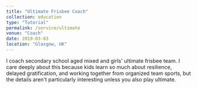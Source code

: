 ```yaml
---
title: "Ultimate Frisbee Coach"
collection: education
type: "Tutorial"
permalink: /service/ultimate
venue: "Coach"
date: 2019-03-03
location: "Glasgow, UK"
---
```


I coach secondary school aged mixed and girls' ultimate frisbee team. I care deeply
about this because kids learn so much about resilience, delayed gratification, and
working together from organized team sports, but the details aren't particularly interesting
unless you also play ultimate.
